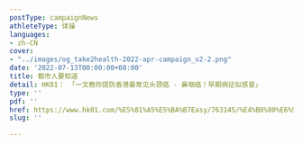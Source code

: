 ```yaml
---
postType: campaignNews
athleteType: 体操
languages:
- zh-CN
cover:
- "../images/og_take2health-2022-apr-campaign_v2-2.png"
date: '2022-07-13T00:00:00+08:00'
title: 都市人要知道
detail: HK01： 「一文教你提防香港最常见头颈癌 - 鼻咽癌！早期病征似感冒」
type: ''
pdf: ''
href: https://www.hk01.com/%E5%81%A5%E5%BA%B7Easy/763145/%E4%B8%80%E6%96%87%E6%95%99%E4%BD%A0%E6%8F%90%E9%98%B2%E9%A6%99%E6%B8%AF%E6%9C%80%E5%B8%B8%E8%A6%8B%E9%A0%AD%E9%A0%B8%E7%99%8C-%E9%BC%BB%E5%92%BD%E7%99%8C-%E6%97%A9%E6%9C%9F%E7%97%85%E5%BE%B5%E4%BC%BC%E6%84%9F%E5%86%92
slug: ''

---
```

